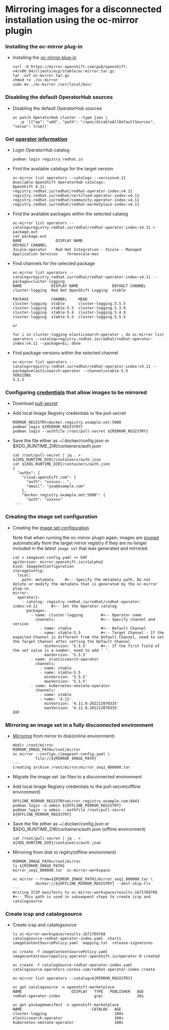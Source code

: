 # Mirroring images for a disconnected installation using the oc-mirror plugin


### Installing the oc-mirror plug-in
* Installing the [oc-mirror plug-in](https://docs.openshift.com/container-platform/4.11/installing/disconnected_install/installing-mirroring-disconnected.html#installation-oc-mirror-installing-plugin_installing-mirroring-disconnected)
  ```
  curl -O https://mirror.openshift.com/pub/openshift-v4/x86_64/clients/ocp/stable/oc-mirror.tar.gz
  tar -xvf oc-mirror.tar.gz
  chmod +x ./oc-mirror
  sudo mv ./oc-mirror /usr/local/bin/
  ```

### Disabling the default OperatorHub sources
* Disabling the default OperatorHub sources
  ```
  oc patch OperatorHub cluster --type json \
     -p '[{"op": "add", "path": "/spec/disableAllDefaultSources", "value": true}]'
  ```

### Get [operator information](https://cloud.redhat.com/blog/how-oc-mirror-will-help-you-reduce-container-management-complexity)

* Login OperatorHub catalog
  ```
  podman login registry.redhat.io
  ```

* Find the available catalogs for the target version
  ```
  oc-mirror list operators --catalogs --version=4.11
  Available OpenShift OperatorHub catalogs:
  OpenShift 4.11:
  registry.redhat.io/redhat/redhat-operator-index:v4.11
  registry.redhat.io/redhat/certified-operator-index:v4.11
  registry.redhat.io/redhat/community-operator-index:v4.11
  registry.redhat.io/redhat/redhat-marketplace-index:v4.11
  ```

* Find the available packages within the selected catalog
  ```
  oc-mirror list operators --catalog=registry.redhat.io/redhat/redhat-operator-index:v4.11 > package.out
  cat package.out
  NAME               DISPLAY NAME                                                   DEFAULT CHANNEL
  3scale-operator    Red Hat Integration - 3scale - Managed Application Services    threescale-mas
  ```

* Find channels for the selected package
  ```
  oc-mirror list operators --catalog=registry.redhat.io/redhat/redhat-operator-index:v4.11 --package=cluster-logging
  NAME             DISPLAY NAME               DEFAULT CHANNEL
  cluster-logging  Red Hat OpenShift Logging  stable

  PACKAGE          CHANNEL     HEAD
  cluster-logging  stable      cluster-logging.5.5.5
  cluster-logging  stable-5.3  cluster-logging.5.3.9
  cluster-logging  stable-5.4  cluster-logging.5.4.9
  cluster-logging  stable-5.5  cluster-logging.5.5.5

  or

  for i in cluster-logging elasticsearch-operator ; do oc-mirror list operators --catalog=registry.redhat.io/redhat/redhat-operator-index:v4.11 --package=$i; done
  ```

* Find package versions within the selected channel
  ```
  oc-mirror list operators --catalog=registry.redhat.io/redhat/redhat-operator-index:v4.11 --package=elasticsearch-operator --channel=stable-5.5
  VERSIONS
  5.5.5
  ```

### Configuring [credentials](https://docs.openshift.com/container-platform/4.11/installing/disconnected_install/installing-mirroring-disconnected.html#installation-adding-registry-pull-secret_installing-mirroring-disconnected) that allow images to be mirrored

* Download [pull-secret](https://console.redhat.com/openshift/install/pull-secret)

* Add local Image Registry credentials to the pull-secret
  ```
  MIRROR_REGISTRY=docker.registry.example.net:5000
  podman login ${MIRROR_REGISTRY}
  podman login --authfile /root/pull-secret ${MIRROR_REGISTRY}
  ```
  
* Save the file either as ~/.docker/config.json or $XDG_RUNTIME_DIR/containers/auth.json
  ```
  cat /root/pull-secret | jq . > ${XDG_RUNTIME_DIR}/containers/auth.json
  cat ${XDG_RUNTIME_DIR}/containers/auth.json
  {
    "auths": {
      "cloud.openshift.com": {
        "auth": "xxxxxx...",
        "email": "you@example.com"
      },
      "docker.registry.example.net:5000": {
        "auth": "xxxxxx"
   ···
  ```
### Creating the image set configuration

* Creating the [image set configuration](https://docs.openshift.com/container-platform/4.11/installing/disconnected_install/installing-mirroring-disconnected.html#oc-mirror-imageset-config-params_installing-mirroring-disconnected)

  Note that when running the oc-mirror plugin again, images are [pruned](https://docs.openshift.com/container-platform/4.11/installing/disconnected_install/installing-mirroring-disconnected.html#oc-mirror-updating-registry-about_installing-mirroring-disconnected) automatically from the target mirror registry if they are no longer included in the latest `image set` that was generated and mirrored. 

  ```
  cat > imageset-config.yaml << EOF
  apiVersion: mirror.openshift.io/v1alpha2
  kind: ImageSetConfiguration
  storageConfig:
    local:
      path: metadata     #<-- Specify the metadata path, Do not delete or modify the metadata that is generated by the oc-mirror plug-in.
  mirror:
    operators:
      - catalog: registry.redhat.io/redhat/redhat-operator-index:v4.11   	#<-- Set the Operator catalog
        packages:
          - name: cluster-logging        #<-- Operator name
            channels:                    #<-- Specify channel and version
              - name: stable             #<-- Default Channel
              - name: stable-5.5         #<-- Target Channel - If the expected Channel is different from the Default Channel, need to set the Target Channel after setting the Default Channel
                minVersion: '5.5.5'      #<-- If the first field of the set value is a number, need to add ' '.
                maxVersion: '5.5.5'
          - name: elasticsearch-operator
            channels:
              - name: stable
              - name: stable-5.5
                minVersion: '5.5.5'
                maxVersion: '5.5.5'
          - name: kubernetes-nmstate-operator
            channels:
              - name: stable
              - name: '4.11'
                minVersion: '4.11.0-202212070335'
                maxVersion: '4.11.0-202212070335'
  EOF
  ```
### Mirroring an image set in a fully disconnected environment
* [Mirroring](https://docs.openshift.com/container-platform/4.11/installing/disconnected_install/installing-mirroring-disconnected.html#mirroring-image-set-partial) from mirror to disk(online environment)

  ```
  mkdir /root/mirror
  MIRROR_IMAGE_PATH=/root/mirror
  oc mirror --config=./imageset-config.yaml \
            file://${MIRROR_IMAGE_PATH}
  ···
  Creating archive /root/mirror/mirror_seq1_000000.tar
  ```

* Migrate the image set .tar files to a disconnected environment

* Add local Image Registry credentials to the pull-secret(offline environment)
  ```
  OFFLINE_MIRROR_REGISTRY=mirror.registry.example.com:8443
  podman login -u admin ${OFFLINE_MIRROR_REGISTRY}
  podman login -u admin --authfile /root/pull-secret ${OFFLINE_MIRROR_REGISTRY}
  ```

* Save the file either as ~/.docker/config.json or $XDG_RUNTIME_DIR/containers/auth.json (offline environment)
  ```
  cat /root/pull-secret | jq . > ${XDG_RUNTIME_DIR}/containers/auth.json
  ```

* Mirroring from disk to regitry(offline environment)
  ```
  MIRROR_IMAGE_PATH=/root/mirror
  ls ${MIRROR_IMAGE_PATH}
  mirror_seq1_000000.tar  oc-mirror-workspace

  oc mirror --from=${MIRROR_IMAGE_PATH}/mirror_seq1_000000.tar \
            docker://${OFFLINE_MIRROR_REGISTRY} --dest-skip-tls
  ···
  Writing ICSP manifests to oc-mirror-workspace/results-1671769768   #<-- This path is used in subsequent steps to create icsp and catalogsource
  ```


### Create icsp and catalogsource

* Create icsp and catalogsource
  ```
  ls oc-mirror-workspace/results-1671769768
  catalogSource-redhat-operator-index.yaml  charts  imageContentSourcePolicy.yaml  mapping.txt  release-signatures

  oc create -f imageContentSourcePolicy.yaml
  imagecontentsourcepolicy.operator.openshift.io/operator-0 created

  oc create -f catalogSource-redhat-operator-index.yaml
  catalogsource.operators.coreos.com/redhat-operator-index create

  oc-mirror list operators --catalog=${MIRROR_REGISTRY}

  oc get catalogsource -n openshift-marketplace
  NAME                      DISPLAY   TYPE   PUBLISHER   AGE
  redhat-operator-index               grpc               26s

  oc get packagemanifest -n openshift-marketplace
  NAME                               CATALOG   AGE
  cluster-logging                              108s
  elasticsearch-operator                       108s
  kubernetes-nmstate-operator                  108s
  ```

